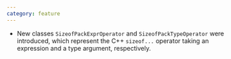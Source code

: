 ```yaml
---
category: feature
---
```

* New classes `SizeofPackExprOperator` and `SizeofPackTypeOperator` were introduced, which represent the C++ `sizeof...` operator taking an expression and a type argument, respectively.

